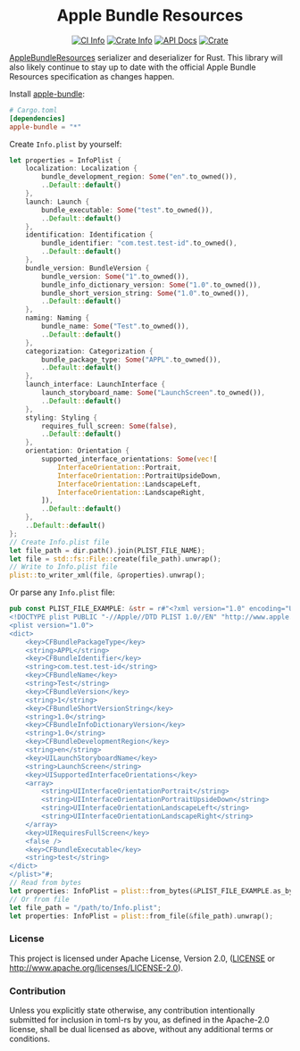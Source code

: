 <div align="center">
<h1>Apple Bundle Resources</h1>

<a href="https://github.com/dodorare/apple-bundle-rs/actions"><img alt="CI Info" src="https://github.com/dodorare/apple-bundle-rs/workflows/CI/badge.svg"/></a>
<a href="https://crates.io/crates/apple-bundle"><img alt="Crate Info" src="https://img.shields.io/crates/v/apple-bundle.svg"/></a>
<a href="https://docs.rs/apple-bundle/"><img alt="API Docs" src="https://img.shields.io/badge/docs.rs-apple-bundle"/></a>
<a href="https://crates.io/crates/apple-bundle"><img alt="Crate" src="https://img.shields.io/crates/d/apple-bundle?label=cargo%20installs"/></a>
</div>

[AppleBundleResources] serializer and deserializer for Rust. This library will also likely continue to stay up to date with the official Apple Bundle Resources specification as changes happen.

[AppleBundleResources]: https://developer.apple.com/documentation/bundleresources

Install [apple-bundle](https://crates.io/crates/apple-bundle):

```toml
# Cargo.toml
[dependencies]
apple-bundle = "*"
```

Create `Info.plist` by yourself:
```rs
let properties = InfoPlist {
    localization: Localization {
        bundle_development_region: Some("en".to_owned()),
        ..Default::default()
    },
    launch: Launch {
        bundle_executable: Some("test".to_owned()),
        ..Default::default()
    },
    identification: Identification {
        bundle_identifier: "com.test.test-id".to_owned(),
        ..Default::default()
    },
    bundle_version: BundleVersion {
        bundle_version: Some("1".to_owned()),
        bundle_info_dictionary_version: Some("1.0".to_owned()),
        bundle_short_version_string: Some("1.0".to_owned()),
        ..Default::default()
    },
    naming: Naming {
        bundle_name: Some("Test".to_owned()),
        ..Default::default()
    },
    categorization: Categorization {
        bundle_package_type: Some("APPL".to_owned()),
        ..Default::default()
    },
    launch_interface: LaunchInterface {
        launch_storyboard_name: Some("LaunchScreen".to_owned()),
        ..Default::default()
    },
    styling: Styling {
        requires_full_screen: Some(false),
        ..Default::default()
    },
    orientation: Orientation {
        supported_interface_orientations: Some(vec![
            InterfaceOrientation::Portrait,
            InterfaceOrientation::PortraitUpsideDown,
            InterfaceOrientation::LandscapeLeft,
            InterfaceOrientation::LandscapeRight,
        ]),
        ..Default::default()
    },
    ..Default::default()
};
// Create Info.plist file
let file_path = dir.path().join(PLIST_FILE_NAME);
let file = std::fs::File::create(file_path).unwrap();
// Write to Info.plist file
plist::to_writer_xml(file, &properties).unwrap();
```

Or parse any `Info.plist` file:
```rs
pub const PLIST_FILE_EXAMPLE: &str = r#"<?xml version="1.0" encoding="UTF-8"?>
<!DOCTYPE plist PUBLIC "-//Apple//DTD PLIST 1.0//EN" "http://www.apple.com/DTDs/PropertyList-1.0.dtd">
<plist version="1.0">
<dict>
    <key>CFBundlePackageType</key>
    <string>APPL</string>
    <key>CFBundleIdentifier</key>
    <string>com.test.test-id</string>
    <key>CFBundleName</key>
    <string>Test</string>
    <key>CFBundleVersion</key>
    <string>1</string>
    <key>CFBundleShortVersionString</key>
    <string>1.0</string>
    <key>CFBundleInfoDictionaryVersion</key>
    <string>1.0</string>
    <key>CFBundleDevelopmentRegion</key>
    <string>en</string>
    <key>UILaunchStoryboardName</key>
    <string>LaunchScreen</string>
    <key>UISupportedInterfaceOrientations</key>
    <array>
        <string>UIInterfaceOrientationPortrait</string>
        <string>UIInterfaceOrientationPortraitUpsideDown</string>
        <string>UIInterfaceOrientationLandscapeLeft</string>
        <string>UIInterfaceOrientationLandscapeRight</string>
    </array>
    <key>UIRequiresFullScreen</key>
    <false />
    <key>CFBundleExecutable</key>
    <string>test</string>
</dict>
</plist>"#;
// Read from bytes
let properties: InfoPlist = plist::from_bytes(&PLIST_FILE_EXAMPLE.as_bytes()).unwrap();
// Or from file
let file_path = "/path/to/Info.plist";
let properties: InfoPlist = plist::from_file(&file_path).unwrap();
```

### License

This project is licensed under Apache License, Version 2.0, ([LICENSE](LICENSE) or http://www.apache.org/licenses/LICENSE-2.0).

### Contribution

Unless you explicitly state otherwise, any contribution intentionally submitted
for inclusion in toml-rs by you, as defined in the Apache-2.0 license, shall be
dual licensed as above, without any additional terms or conditions.
